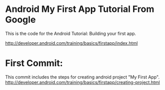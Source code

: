 # Android My First App Tutorial From Google

This is the code for the Android Tutorial: Building your first app.

http://developer.android.com/training/basics/firstapp/index.html

# First Commit:

This commit includes the steps for creating android project "My First App".
http://developer.android.com/training/basics/firstapp/creating-project.html
